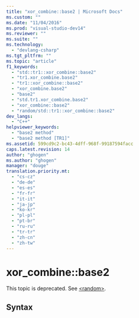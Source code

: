 ```yaml
---
title: "xor_combine::base2 | Microsoft Docs"
ms.custom: ""
ms.date: "11/04/2016"
ms.prod: "visual-studio-dev14"
ms.reviewer: ""
ms.suite: ""
ms.technology: 
  - "devlang-csharp"
ms.tgt_pltfrm: ""
ms.topic: "article"
f1_keywords: 
  - "std::tr1::xor_combine::base2"
  - "tr1.xor_combine.base2"
  - "tr1::xor_combine::base2"
  - "xor_combine.base2"
  - "base2"
  - "std.tr1.xor_combine.base2"
  - "xor_combine::base2"
  - "random/std::tr1::xor_combine::base2"
dev_langs: 
  - "C++"
helpviewer_keywords: 
  - "base2 method"
  - "base2 method [TR1]"
ms.assetid: 599cd9c2-bc43-4dff-968f-99187594facc
caps.latest.revision: 14
author: "ghogen"
ms.author: "ghogen"
manager: "douge"
translation.priority.mt: 
  - "cs-cz"
  - "de-de"
  - "es-es"
  - "fr-fr"
  - "it-it"
  - "ja-jp"
  - "ko-kr"
  - "pl-pl"
  - "pt-br"
  - "ru-ru"
  - "tr-tr"
  - "zh-cn"
  - "zh-tw"
---
```

# xor_combine::base2
This topic is deprecated. See [\<random>](../Topic/%3Crandom%3E.md).  
  
## Syntax